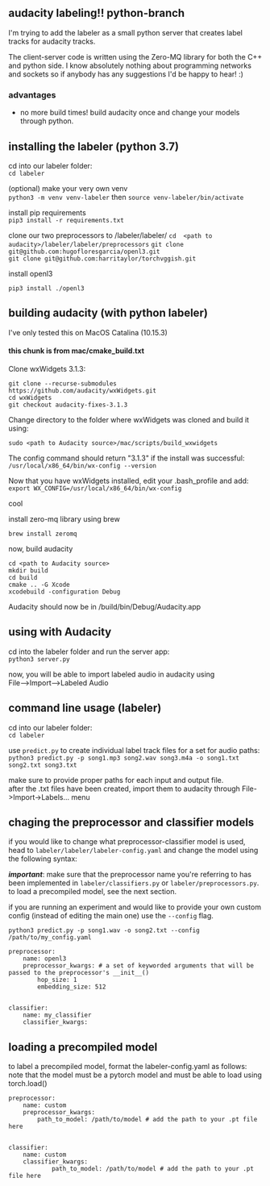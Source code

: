 ## audacity labeling!! python-branch

I'm trying to add the labeler as a small python server that creates label tracks for audacity tracks. 

The client-server code is written using the Zero-MQ library for both the C++ and python side. I know absolutely nothing about programming networks and sockets so if anybody has any suggestions I'd be happy to hear! :)

### advantages
- no more build times! build audacity once and change your models through python. 

## installing the labeler (python 3.7)

cd into our labeler folder:  
`cd labeler`

(optional) make your very own venv  
`python3 -m venv venv-labeler` then `source venv-labeler/bin/activate`

install pip requirements  
`pip3 install -r requirements.txt`

clone our two preprocessors to <path to audacity>/labeler/labeler/
`cd  <path to audacity>/labeler/labeler/preprocessors`
`git clone git@github.com:hugofloresgarcia/openl3.git`  
`git clone git@github.com:harritaylor/torchvggish.git`  

install openl3

`pip3 install ./openl3 `

## building audacity (with python labeler)
I've only tested this on MacOS Catalina (10.15.3)

#### this chunk is from mac/cmake_build.txt

Clone wxWidgets 3.1.3:

`git clone --recurse-submodules https://github.com/audacity/wxWidgets.git`  
`cd wxWidgets`  
`git checkout audacity-fixes-3.1.3`

Change directory to the folder where wxWidgets was cloned and build it using:

`sudo <path to Audacity source>/mac/scripts/build_wxwidgets`

The config command should return "3.1.3" if the install was successful:  
`/usr/local/x86_64/bin/wx-config --version`

Now that you have wxWidgets installed, edit your .bash_profile and add:  
`export WX_CONFIG=/usr/local/x86_64/bin/wx-config`

cool

install zero-mq library using brew

`brew install zeromq`

now, build audacity

```
cd <path to Audacity source>
mkdir build
cd build
cmake .. -G Xcode
xcodebuild -configuration Debug
```

Audacity should now be in /build/bin/Debug/Audacity.app

## using with Audacity
cd into the labeler folder and run the server app:  
`python3 server.py`

now, you will be able to import labeled audio in audacity using  
File-->Import-->Labeled Audio

## command line usage (labeler)

cd into our labeler folder:  
`cd labeler`

use `predict.py` to create individual label track files for a set for audio paths:  
`python3 predict.py -p song1.mp3 song2.wav song3.m4a -o song1.txt song2.txt song3.txt`  

make sure to provide proper paths for each input and output file.  
after the .txt files have been created, import them to audacity through File->Import->Labels... menu  

## chaging the preprocessor and classifier models
if you would like to change what preprocessor-classifier model is used, head to `labeler/labeler/labeler-config.yaml` and change the model using the following syntax:

***important***: make sure that the  preprocessor name you're referring to has been implemented in `labeler/classifiers.py` or `labeler/preprocessors.py`. to load a precompiled model, see the next section. 

if you are running an experiment and would like to provide your own custom config (instead of editing the main one) use the `--config` flag. 

`python3 predict.py -p song1.wav -o song2.txt --config /path/to/my_config.yaml`

```
preprocessor:
    name: openl3
    preprocessor_kwargs: # a set of keyworded arguments that will be passed to the preprocessor's __init__()
        hop_size: 1
        embedding_size: 512
        

classifier:
    name: my_classifier
    classifier_kwargs: 
```

## loading a precompiled model
to label a precompiled model, format the labeler-config.yaml as follows:  
note that the model must be a pytorch model and must be able to load using torch.load()
```
preprocessor:
    name: custom
    preprocessor_kwargs: 
        path_to_model: /path/to/model # add the path to your .pt file here
        

classifier:
    name: custom
    classifier_kwargs: 
            path_to_model: /path/to/model # add the path to your .pt file here
```         

